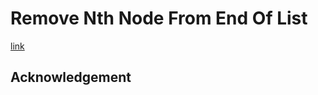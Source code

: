 # Remove Nth Node From End Of List
[link](https://leetcode.com/problems/remove-nth-node-from-end-of-list)

## Acknowledgement